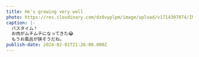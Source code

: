 ```yaml
---
title: He's growing very well
photo: https://res.cloudinary.com/dz8vyplpm/image/upload/v1714307074/IMG_8709_bw4v5x.jpg
caption: |-
  バスタイム！
  お肉がムチムチになってきた😂
  もうお風呂が狭そうだね。
publish-date: 2024-02-01T21:26:00.000Z
---
```

